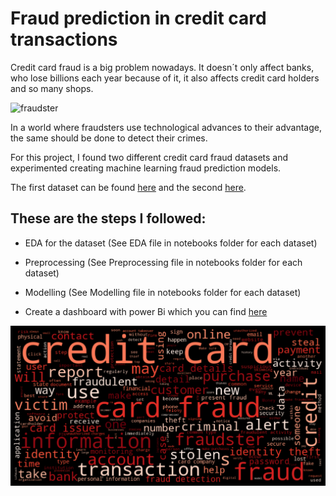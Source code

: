 # Fraud prediction in credit card transactions

Credit card fraud is a big problem nowadays. It doesn´t only affect banks, who lose billions each year because of it, it also affects credit card holders and so many shops. 

![fraudster](https://miro.medium.com/v2/resize:fit:750/format:webp/1*xSqK9iS7nZAaB-Sdwiwjow.png)


In a world where fraudsters use technological advances to their advantage, the same should be done to detect their crimes.


For this project, I found two different credit card fraud datasets and experimented creating machine learning fraud prediction models. 


The first dataset can be found [here](https://www.kaggle.com/datasets/dhanushnarayananr/credit-card-fraud) and the second [here](https://www.kaggle.com/datasets/jainilcoder/online-payment-fraud-detection).


## These are the steps I followed:


* EDA for the dataset (See EDA file in notebooks folder for each dataset)


* Preprocessing       (See Preprocessing file in notebooks folder for each dataset)


* Modelling           (See Modelling file in notebooks folder for each dataset)


* Create a dashboard with power Bi which you can find [here](https://app.powerbi.com/view?r=eyJrIjoiODk1ZmMyZDMtMzBkOS00NmZmLWIzOGUtNzZkMmYzNDRhYTE1IiwidCI6ImM1ODY5MTUzLTg1YWMtNGY3Mi1iNDdjLTYyOWRmYmE0ZThlYSIsImMiOjl9)


![plot](images/wordcloud.png)
